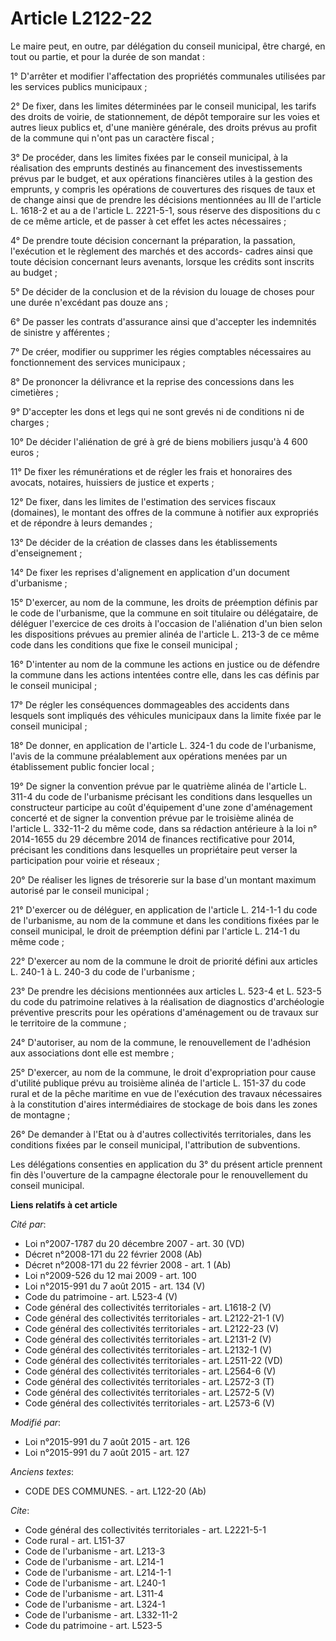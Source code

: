 # Article L2122-22

Le maire peut, en outre, par délégation du conseil municipal, être chargé, en tout ou partie, et pour la durée de son
mandat : 

1° D'arrêter et modifier l'affectation des propriétés communales utilisées par les services publics municipaux ; 

2° De fixer, dans les limites déterminées par le conseil municipal, les tarifs des droits de voirie, de stationnement, de
dépôt temporaire sur les voies et autres lieux publics et, d'une manière générale, des droits prévus au profit de la commune
qui n'ont pas un caractère fiscal ; 

3° De procéder, dans les limites fixées par le conseil municipal, à la réalisation des emprunts destinés au financement des
investissements prévus par le budget, et aux opérations financières utiles à la gestion des emprunts, y compris les
opérations de couvertures des risques de taux et de change ainsi que de prendre les décisions mentionnées au III de l'article
L. 1618-2 et au a de l'article L. 2221-5-1, sous réserve des dispositions du c de ce même article, et de passer à cet effet
les actes nécessaires ; 

4° De prendre toute décision concernant la préparation, la passation, l'exécution et le règlement des marchés et des accords-
cadres ainsi que toute décision concernant leurs avenants, lorsque les crédits sont inscrits au budget ; 

5° De décider de la conclusion et de la révision du louage de choses pour une durée n'excédant pas douze ans ; 

6° De passer les contrats d'assurance ainsi que d'accepter les indemnités de sinistre y afférentes ; 

7° De créer, modifier ou supprimer les régies comptables nécessaires au fonctionnement des services municipaux ; 

8° De prononcer la délivrance et la reprise des concessions dans les cimetières ; 

9° D'accepter les dons et legs qui ne sont grevés ni de conditions ni de charges ; 

10° De décider l'aliénation de gré à gré de biens mobiliers jusqu'à 4 600 euros ; 

11° De fixer les rémunérations et de régler les frais et honoraires des avocats, notaires, huissiers de justice et experts ; 

12° De fixer, dans les limites de l'estimation des services fiscaux (domaines), le montant des offres de la commune à
notifier aux expropriés et de répondre à leurs demandes ; 

13° De décider de la création de classes dans les établissements d'enseignement ; 

14° De fixer les reprises d'alignement en application d'un document d'urbanisme ; 

15° D'exercer, au nom de la commune, les droits de préemption définis par le code de l'urbanisme, que la commune en soit
titulaire ou délégataire, de déléguer l'exercice de ces droits à l'occasion de l'aliénation d'un bien selon les dispositions
prévues au premier alinéa de l'article L. 213-3 de ce même code dans les conditions que fixe le conseil municipal ; 

16° D'intenter au nom de la commune les actions en justice ou de défendre la commune dans les actions intentées contre elle,
dans les cas définis par le conseil municipal ; 

17° De régler les conséquences dommageables des accidents dans lesquels sont impliqués des véhicules municipaux dans la
limite fixée par le conseil municipal ; 

18° De donner, en application de l'article L. 324-1 du code de l'urbanisme, l'avis de la commune préalablement aux opérations
menées par un établissement public foncier local ; 

19° De signer la convention prévue par le quatrième alinéa de l'article L. 311-4 du code de l'urbanisme précisant les
conditions dans lesquelles un constructeur participe au coût d'équipement d'une zone d'aménagement concerté et de signer la
convention prévue par le troisième alinéa de l'article L. 332-11-2 du même code, dans sa rédaction antérieure à la loi n°
2014-1655 du 29 décembre 2014 de finances rectificative pour 2014, précisant les conditions dans lesquelles un propriétaire
peut verser la participation pour voirie et réseaux ; 

20° De réaliser les lignes de trésorerie sur la base d'un montant maximum autorisé par le conseil municipal ; 

21° D'exercer ou de déléguer, en application de l'article L. 214-1-1 du code de l'urbanisme, au nom de la commune et dans les
conditions fixées par le conseil municipal, le droit de préemption défini par l'article L. 214-1 du même code ; 

22° D'exercer au nom de la commune le droit de priorité défini aux articles L. 240-1 à L. 240-3 du code de l'urbanisme ; 

23° De prendre les décisions mentionnées aux articles L. 523-4 et L. 523-5 du code du patrimoine relatives à la réalisation
de diagnostics d'archéologie préventive prescrits pour les opérations d'aménagement ou de travaux sur le territoire de la
commune ; 

24° D'autoriser, au nom de la commune, le renouvellement de l'adhésion aux associations dont elle est membre ; 

25° D'exercer, au nom de la commune, le droit d'expropriation pour cause d'utilité publique prévu au troisième alinéa de
l'article L. 151-37 du code rural et de la pêche maritime en vue de l'exécution des travaux nécessaires à la constitution
d'aires intermédiaires de stockage de bois dans les zones de montagne ;

26° De demander à l'Etat ou à d'autres collectivités territoriales, dans les conditions fixées par le conseil municipal,
l'attribution de subventions.  

Les délégations consenties en application du 3° du présent article prennent fin dès l'ouverture de la campagne électorale
pour le renouvellement du conseil municipal.

**Liens relatifs à cet article**

_Cité par_:

  - Loi n°2007-1787 du 20 décembre 2007 - art. 30 (VD)
  - Décret n°2008-171 du 22 février 2008 (Ab)
  - Décret n°2008-171 du 22 février 2008 - art. 1 (Ab)
  - Loi n°2009-526 du 12 mai 2009 - art. 100
  - Loi n°2015-991 du 7 août 2015 - art. 134 (V)
  - Code du patrimoine - art. L523-4 (V)
  - Code général des collectivités territoriales - art. L1618-2 (V)
  - Code général des collectivités territoriales - art. L2122-21-1 (V)
  - Code général des collectivités territoriales - art. L2122-23 (V)
  - Code général des collectivités territoriales - art. L2131-2 (V)
  - Code général des collectivités territoriales - art. L2132-1 (V)
  - Code général des collectivités territoriales - art. L2511-22 (VD)
  - Code général des collectivités territoriales - art. L2564-6 (V)
  - Code général des collectivités territoriales - art. L2572-3 (T)
  - Code général des collectivités territoriales - art. L2572-5 (V)
  - Code général des collectivités territoriales - art. L2573-6 (V)

_Modifié par_:

  - Loi n°2015-991 du 7 août 2015 - art. 126
  - Loi n°2015-991 du 7 août 2015 - art. 127

_Anciens textes_:

  - CODE DES COMMUNES. - art. L122-20 (Ab)

_Cite_:

  - Code général des collectivités territoriales - art. L2221-5-1
  - Code rural - art. L151-37
  - Code de l'urbanisme - art. L213-3
  - Code de l'urbanisme - art. L214-1
  - Code de l'urbanisme - art. L214-1-1
  - Code de l'urbanisme - art. L240-1
  - Code de l'urbanisme - art. L311-4
  - Code de l'urbanisme - art. L324-1
  - Code de l'urbanisme - art. L332-11-2
  - Code du patrimoine - art. L523-5
